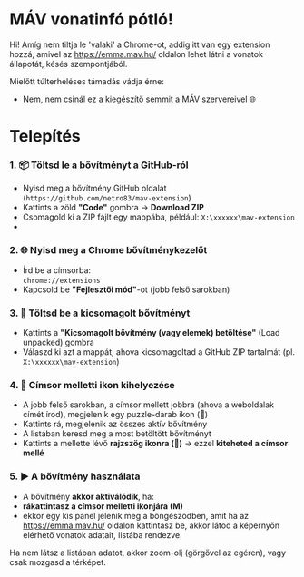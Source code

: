 # MÁV vonatinfó pótló!

Hi! 
Amíg nem tiltja le 'valaki' a Chrome-ot, addig itt van egy extension hozzá, amivel az https://emma.mav.hu/ oldalon lehet látni a vonatok állapotát, késés szempontjából.

Mielőtt túlterheléses támadás vádja érne:
- Nem, nem csinál ez a kiegészítő semmit a MÁV szervereivel 🌐 


# Telepítés

### 1. 📦 **Töltsd le a bővítményt a GitHub-ról**

-   Nyisd meg a bővítmény GitHub oldalát (`https://github.com/netro83/mav-extension`)
-   Kattints a zöld **"Code"** gombra → **Download ZIP**
-   Csomagold ki a ZIP fájlt egy mappába, például: `X:\xxxxxx\mav-extension`
- 
### 2. 🌐 **Nyisd meg a Chrome bővítménykezelőt**

-   Írd be a címsorba:  
    `chrome://extensions`
-   Kapcsold be **"Fejlesztői mód"**-ot (jobb felső sarokban)

### 3. 📂 **Töltsd be a kicsomagolt bővítményt**

-   Kattints a **"Kicsomagolt bővítmény (vagy elemek) betöltése"** (Load unpacked) gombra
-   Válaszd ki azt a mappát, ahova kicsomagoltad a GitHub ZIP tartalmát (pl. `X:\xxxxxx\mav-extension`)

### 4. 📌 Címsor melletti ikon kihelyezése

-   A jobb felső sarokban, a címsor mellett jobbra (ahova a weboldalak címét írod), megjelenik egy puzzle-darab ikon (🧩)
-   Kattints rá, megjelenik az összes aktív bővítmény
-   A listában keresd meg a most betöltött bővítményt
-   Kattints a mellette lévő **rajzszög ikonra (📌)** → ezzel **kiteheted a címsor mellé**

### 5. ▶️ A bővítmény használata

-   A bővítmény **akkor aktiválódik**, ha:
-   **rákattintasz a címsor melletti ikonjára (M)** 
-   ekkor egy kis panel jelenik meg a böngésződben, amit ha az https://emma.mav.hu/ oldalon kattintasz be, akkor látod a képernyőn elérhető vonatok adatait, listába rendezve.

Ha nem látsz a listában adatot, akkor zoom-olj (görgővel az egéren), vagy csak mozgasd a térképet.

